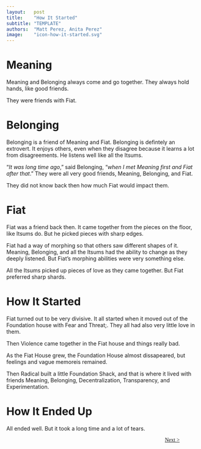 ```yaml
---
layout:   post
title:    "How It Started"
subtitle: "TEMPLATE"
authors:  "Matt Perez, Anita Perez"
image:    "icon-how-it-started.svg"
---
```


<div style='display:none; '>
 <p>Meaning is the shortest of the Itsums who lived in the Foundation House. It is also the one that stands higher.</p>
 <p>You would call it a deep introvert.</p>
</div>

<h1>Meaning</h1>
 <p>Meaning and Belonging always come and go together. They always hold hands, like good friends.</p>
 <p>They were friends with Fiat.</p>

<h1>Belonging</h1>
 <p>Belonging is a friend of Meaning and Fiat. Belonging is defintely an extrovert. It enjoys others, even when they disagree because it learns a lot from disagreements. He listens well like all the Itsums.</p>
 <p>&ldquo;<em>It was long time ago</em>,&rdquo; said Belonging, &ldquo;<em>when I met Meaning first and Fiat after that</em>.&rdquo; They were all very good friends, Meaning, Belonging, and Fiat.</p>
 <p>They did not know back then how much Fiat would impact them.</p>

<h1>Fiat</h1>
 <p>Fiat was a friend back then. It came together from the pieces on the floor, like Itsums do. But he picked pieces with sharp edges.</p>
 <p>Fiat had a way of morphing so that others saw different shapes of it. Meaning, Belonging, and all the Itsums had the ability to change as they deeply listened. But Fiat&rsquo;s morphing abilities were very something else.
 <p>All the Itsums picked up pieces of love as they came together. But Fiat preferred sharp shards.</p>

<h1>How It Started</h1>
 <p>Fiat turned out to be very divisive. It all started when it moved out of the Foundation house with Fear and Threat;. They all had also very little love in them.</p>
 <p>Then Violence came together in the Fiat house and things really bad.</p>
 <p>As the Fiat House grew, the Foundation House almost dissapeared, but feelings and vague memoreis remained.</p>
 <p>Then Radical built a little Foundation Shack, and that is where it lived with friends Meaning, Belonging, Decentralization, Transparency, and Experimentation.</p>

<h1>How It Ended Up</h1>
 <p>All ended well. But it took a long time and a lot of tears.</p>

<div style="margin-bottom:1in; width:80%; padding:0 10%; font-family: American Typewriter, serif; ">
 <span style="float:right; "><a href="https://radicalcompanies.com/2022/03/02/E02-sweet-home-chicago">Next &gt;</a></span>
</div>